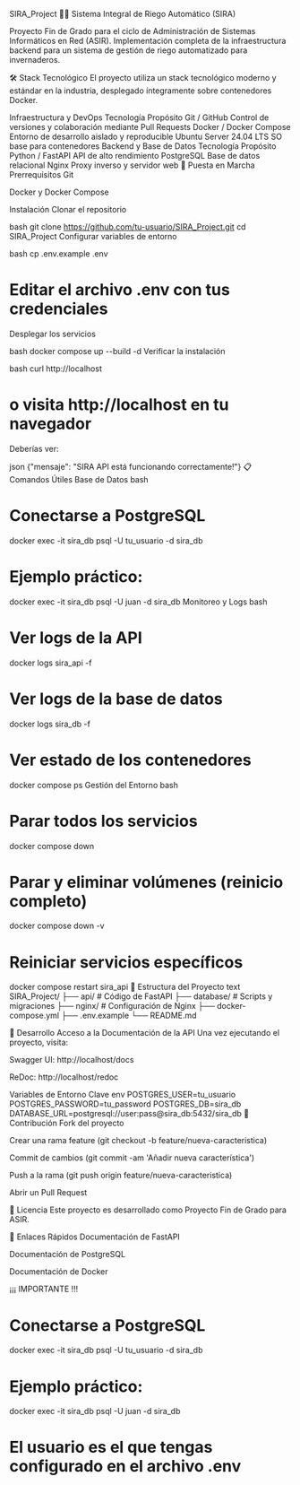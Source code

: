 SIRA_Project 🌱💧
Sistema Integral de Riego Automático (SIRA)

Proyecto Fin de Grado para el ciclo de Administración de Sistemas Informáticos en Red (ASIR). Implementación completa de la infraestructura backend para un sistema de gestión de riego automatizado para invernaderos.

🛠️ Stack Tecnológico
El proyecto utiliza un stack tecnológico moderno y estándar en la industria, desplegado íntegramente sobre contenedores Docker.

Infraestructura y DevOps
Tecnología	Propósito
Git / GitHub	Control de versiones y colaboración mediante Pull Requests
Docker / Docker Compose	Entorno de desarrollo aislado y reproducible
Ubuntu Server 24.04 LTS	SO base para contenedores
Backend y Base de Datos
Tecnología	Propósito
Python / FastAPI	API de alto rendimiento
PostgreSQL	Base de datos relacional
Nginx	Proxy inverso y servidor web
🚀 Puesta en Marcha
Prerrequisitos
Git

Docker y Docker Compose

Instalación
Clonar el repositorio

bash
git clone https://github.com/tu-usuario/SIRA_Project.git
cd SIRA_Project
Configurar variables de entorno

bash
cp .env.example .env
# Editar el archivo .env con tus credenciales
Desplegar los servicios

bash
docker compose up --build -d
Verificar la instalación

bash
curl http://localhost
# o visita http://localhost en tu navegador
Deberías ver:

json
{"mensaje": "SIRA API está funcionando correctamente!"}
📋 Comandos Útiles
Base de Datos
bash
# Conectarse a PostgreSQL
docker exec -it sira_db psql -U tu_usuario -d sira_db

# Ejemplo práctico:
docker exec -it sira_db psql -U juan -d sira_db
Monitoreo y Logs
bash
# Ver logs de la API
docker logs sira_api -f

# Ver logs de la base de datos
docker logs sira_db -f

# Ver estado de los contenedores
docker compose ps
Gestión del Entorno
bash

# Parar todos los servicios
docker compose down

# Parar y eliminar volúmenes (reinicio completo)
docker compose down -v

# Reiniciar servicios específicos
docker compose restart sira_api
📁 Estructura del Proyecto
text
SIRA_Project/
├── api/                 # Código de FastAPI
├── database/            # Scripts y migraciones
├── nginx/               # Configuración de Nginx
├── docker-compose.yml
├── .env.example
└── README.md

🔧 Desarrollo
Acceso a la Documentación de la API
Una vez ejecutando el proyecto, visita:

Swagger UI: http://localhost/docs

ReDoc: http://localhost/redoc

Variables de Entorno Clave
env
POSTGRES_USER=tu_usuario
POSTGRES_PASSWORD=tu_password
POSTGRES_DB=sira_db
DATABASE_URL=postgresql://user:pass@sira_db:5432/sira_db
🤝 Contribución
Fork del proyecto

Crear una rama feature (git checkout -b feature/nueva-caracteristica)

Commit de cambios (git commit -am 'Añadir nueva característica')

Push a la rama (git push origin feature/nueva-caracteristica)

Abrir un Pull Request

📄 Licencia
Este proyecto es desarrollado como Proyecto Fin de Grado para ASIR.

🔗 Enlaces Rápidos
Documentación de FastAPI

Documentación de PostgreSQL

Documentación de Docker

¡¡¡ IMPORTANTE !!!
# Conectarse a PostgreSQL
docker exec -it sira_db psql -U tu_usuario -d sira_db

# Ejemplo práctico:
docker exec -it sira_db psql -U juan -d sira_db

# El usuario es el que tengas configurado en el archivo .env
